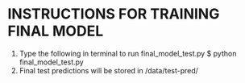 # INSTRUCTIONS FOR TRAINING FINAL MODEL

1. Type the following in terminal to run final_model_test.py
	$ python final_model_test.py
2. Final test predictions will be stored in /data/test-pred/
